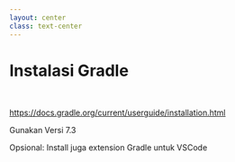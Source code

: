 ```yaml
---
layout: center
class: text-center
---
```


# Instalasi Gradle

 <br>

https://docs.gradle.org/current/userguide/installation.html

<span class='text-yellow text-xl'>Gunakan Versi 7.3</span>

Opsional: Install juga extension Gradle untuk VSCode